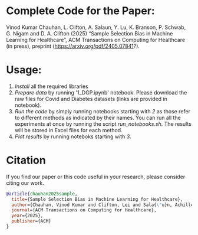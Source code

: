 # Complete Code for the Paper:

Vinod Kumar Chauhan, L. Clifton, A. Salaun, Y. Lu, K. Branson, P. Schwab, G. Nigam and D. A. Clifton (2025) “Sample Selection Bias in Machine Learning for Healthcare”,  ACM Transactions on Computing for Healthcare (in press), preprint (https://arxiv.org/pdf/2405.07841?).


# Usage:
1. *Install* all the required libraries
2. *Prepare data* by running '1_DGP.ipynb' notebook. Please download the raw files for Covid and Diabetes datasets (links are provided in notebook).
3. *Run the code* by simply running notebooks starting with *2* as those refer to different methods as indicated by their names. You can run all the experiments at once by running the script *run_notebooks.sh*. The results will be stored in Excel files for each method.
4. *Plot results* by running noteboks starting with *3*.


# Citation

If you find our paper or this code useful in your research, please consider citing our work.

```bibtex
@article{chauhan2025sample,
  title={Sample Selection Bias in Machine Learning for Healthcare},
  author={Chauhan, Vinod Kumar and Clifton, Lei and Sala{\"u}n, Achille and Lu, Huiqi Yvonne and Branson, Kim and Schwab, Patrick and Nigam, Gaurav and Clifton, David A},
  journal={ACM Transactions on Computing for Healthcare},
  year={2025},
  publisher={ACM}
}
